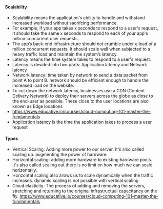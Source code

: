 #### Scalability

* Scalability means the application's ability to handle and withstand increased workload without sacrifcing performance. 
* For example, if your app takes x seconds to respond to a user's request, It should take the same x seconds to respond to each of your app's million concurrent user requests. 
* The app’s back-end infrastructure should not crumble under a load of a million concurrent requests. It should scale well when subjected to a heavy traffic load and maintain the system’s latency.
* Latency means the time system takes to respond to a user's request. 
* Latency is devided into two parts: Application latency and Network latency
* Network latency: time taken by network to send a data packet from point A to point B. network should be efficient enough to handle the increased load on the website. 
* To cut down the network latency, businesses use a CDN (Content Delivery Network) to deploy their servers across the globe as close to the end-user as possible. These close to the user locations are also known as Edge locations 
* https://www.educative.io/courses/cloud-computing-101-master-the-fundamentals
* Application latency is the time the application takes to process a user request


#### Types

* Vertical Scaling: Adding more power to our server. It's also called scaling up. augmenting the power of hardware. 
* Horizontal scaling: adding more hardware to existing hardware pools. It's also called scaling out.there is no limit on how much we can scale horizontally. 
* Horizontal scaling also allows us to scale dynamically when the traffic increases. dynamic scaling is not possible with vertical scaling.
* Cloud elasticity: The process of adding and removing the servers, stretching and returning to the original infrastructual capacitancy on the fly. https://www.educative.io/courses/cloud-computing-101-master-the-fundamentals
